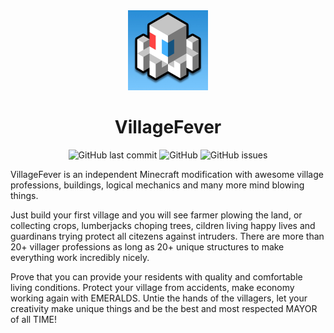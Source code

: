 <div align="center">

<img src="HZLOGO.jpg" width="128" title="HZ-LOGO">

<h1>VillageFever</h1>

![GitHub last commit](https://img.shields.io/github/last-commit/dariusztmt/HypeZone-VillageFever)
![GitHub](https://img.shields.io/github/license/dariusztmt/HypeZone-VillageFever)
![GitHub issues](https://img.shields.io/github/issues-raw/dariusztmt/HypeZone-VillageFever)

</div>

VillageFever is an independent Minecraft modification with awesome village professions, buildings, logical mechanics and many more mind blowing things.

Just build your first village and you will see farmer plowing the land, or collecting crops, lumberjacks choping trees, cildren living happy lives and guardinans trying
protect all citezens against intruders. There are more than 20+ villager professions as long as 20+ unique structures to make everything work incredibly nicely.

Prove that you can provide your residents with quality and comfortable living conditions. Protect your village from accidents, make economy working again with EMERALDS. Untie the hands of the villagers, let your creativity make unique things and be the best and most respected MAYOR of all TIME!
